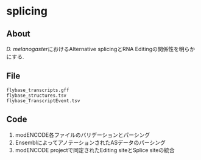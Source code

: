 splicing
========

## About
*D. melanogaster*におけるAlternative splicingとRNA Editingの関係性を明らかにする.

## File

```
flybase_transcripts.gff
flybase_structures.tsv
flybase_TranscriptEvent.tsv
```

## Code
1. modENCODE各ファイルのバリデーションとパーシング
2. EnsemblによってアノテーションされたASデータのパーシング
3. modENCODE projectで同定されたEditing siteとSplice siteの統合
